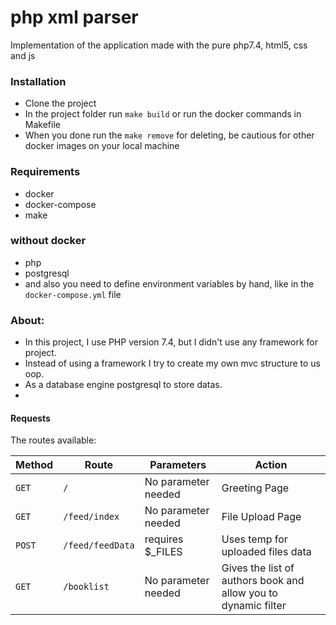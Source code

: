 # php xml parser
Implementation of the application made with the pure php7.4, html5, css and js 

### Installation
- Clone the project
- In the project folder run `make build` or run the docker commands in Makefile
- When you done run the `make remove` for deleting, be cautious for other docker images on your local machine 

### Requirements
- docker
- docker-compose
- make

### without docker
- php
- postgresql
- and also you need to define environment variables by hand, like in the `docker-compose.yml` file
 
### About:
- In this project, I use PHP version 7.4, but I didn't use any framework for project.
- Instead of using a framework I try to create my own mvc structure to us oop.
- As a database engine postgresql to store datas.
- 

#### Requests
The routes available:

| Method | Route                |Parameters| Action                                                         |
|--------|----------------------|---------------------------|----------------------------------------------------------------|
| `GET`  | `/`                  | No parameter needed       | Greeting Page                                                  |
| `GET`  | `/feed/index`        | No parameter needed       | File Upload Page                                               |
| `POST` | `/feed/feedData`     | requires $_FILES          | Uses temp for uploaded files data                              |
| `GET`  | `/booklist` | No parameter needed | Gives the list of authors book and allow you to dynamic filter |
